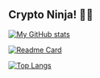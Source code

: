 ## Crypto Ninja! 🥷🏻

[![My GitHub stats](https://github-readme-stats.vercel.app/api?username=ace-contributor&hide=prs,issues&count_private=true&show_icons=true&theme=vue-dark&bg_color=0,243848,34495E,2B3842)](https://github.com/ace-contributor)

[![Readme Card](https://github-readme-stats.vercel.app/api/pin/?username=ace-contributor&repo=ninja.finance&theme=vue-dark&bg_color=0,243848,34495E,2B3842)](https://github.com/ace-contributor/ninja.finance)

[![Top Langs](https://github-readme-stats.vercel.app/api/top-langs/?username=ace-contributor&theme=vue-dark&bg_color=0,243848,34495E,2B3842)](https://github.com/ace-contributor)


